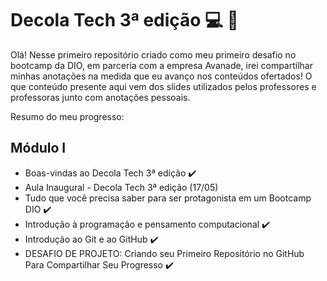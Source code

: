 # Decola Tech 3ª edição :computer: :princess:

Olá! Nesse primeiro repositório criado como meu primeiro desafio no bootcamp da DIO, em parceria com a empresa Avanade, irei compartilhar minhas anotações na medida que eu avanço nos conteúdos ofertados! O que conteúdo presente aqui vem dos slides utilizados pelos professores e professoras junto com anotações pessoais. 

Resumo do meu progresso:



## Módulo I

- Boas-vindas ao Decola Tech 3ª edição :heavy_check_mark:
- Aula Inaugural - Decola Tech 3ª edição (17/05)
- Tudo que você precisa saber para ser protagonista em um Bootcamp DIO :heavy_check_mark:
- Introdução à programação e pensamento computacional :heavy_check_mark:
- Introdução ao Git e ao GitHub :heavy_check_mark:
- DESAFIO DE PROJETO: Criando seu Primeiro Repositório no GitHub Para Compartilhar Seu Progresso :heavy_check_mark:


